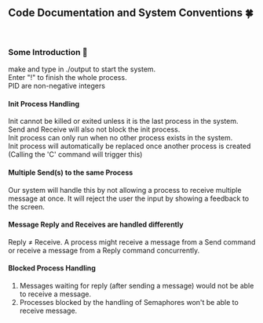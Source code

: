 ## Code Documentation and System Conventions 🍀
<br>



### Some Introduction 🍯
make and type in ./output to start the system. <br/>
Enter "!" to finish the whole process.<br/>
PID are non-negative integers <br/>

#### Init Process Handling
Init cannot be killed or exited unless it is the last process in the system. <br/>
Send and Receive will also not block the init process.<br/>
Init process can only run when no other process exists in the system. <br/>
Init process will automatically be replaced once another process is created (Calling the 'C' command will trigger this)

#### Multiple Send(s) to the same Process
Our system will handle this by not allowing a process to receive multiple message at once. 
It will reject the user the input by showing a feedback to the screen. 

#### Message Reply and Receives are handled differently
Reply ≠ Receive. A process might receive a message from a Send command or receive a message from a Reply command concurrently. 

#### Blocked Process Handling
1. Messages waiting for reply (after sending a message) would not be able to receive a message.
2. Processes blocked by the handling of Semaphores won't be able to receive message. 

